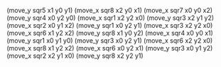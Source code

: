 
(move_y sqr5 x1 y0 y1)
(move_x sqr8 x2 y0 x1)
(move_x sqr7 x0 y0 x2)
(move_y sqr4 x0 y2 y0)
(move_x sqr1 x2 y2 x0)
(move_y sqr3 x2 y1 y2)
(move_x sqr2 x0 y1 x2)
(move_y sqr1 x0 y2 y1)
(move_x sqr3 x2 y2 x0)
(move_x sqr6 x1 y2 x2)
(move_y sqr8 x1 y0 y2)
(move_x sqr4 x0 y0 x1)
(move_y sqr1 x0 y1 y0)
(move_y sqr3 x0 y2 y1)
(move_x sqr6 x2 y2 x0)
(move_x sqr8 x1 y2 x2)
(move_x sqr6 x0 y2 x1)
(move_y sqr3 x0 y1 y2)
(move_x sqr2 x2 y1 x0)
(move_y sqr8 x2 y2 y1)
